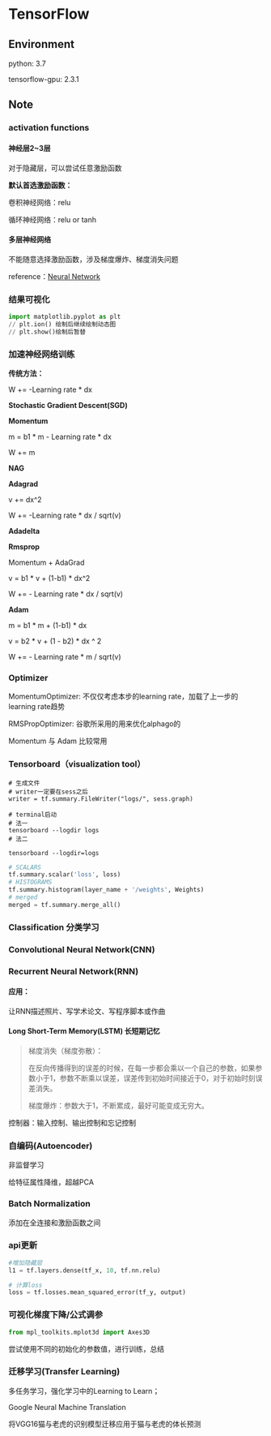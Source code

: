 # TensorFlow

## Environment

python: 3.7

tensorflow-gpu: 2.3.1

## Note

### activation functions

#### 神经层2~3层

对于隐藏层，可以尝试任意激励函数

**默认首选激励函数：**

卷积神经网络：relu

循环神经网络：relu or tanh

#### 多层神经网络

不能随意选择激励函数，涉及梯度爆炸、梯度消失问题

reference：[Neural Network](https://tensorflow.google.cn/api_docs/python/tf/nn)

### 结果可视化

```python
import matplotlib.pyplot as plt
// plt.ion() 绘制后继续绘制动态图
// plt.show()绘制后暂替
```

### 加速神经网络训练

**传统方法：**

W += -Learning rate * dx

**Stochastic Gradient Descent(SGD)**

**Momentum**

m = b1 * m - Learning rate * dx

W += m

**NAG**

**Adagrad**

v += dx^2

W += -Learning rate * dx / sqrt(v)

**Adadelta**

**Rmsprop**

Momentum + AdaGrad

v = b1 * v + (1-b1) * dx^2

W += - Learning rate * dx / sqrt(v)

**Adam**

m = b1 * m + (1-b1) * dx

v = b2 * v + (1 - b2) * dx ^ 2

W += - Learning rate * m / sqrt(v)

### Optimizer

MomentumOptimizer: 不仅仅考虑本步的learning rate，加载了上一步的learning rate趋势

RMSPropOptimizer: 谷歌所采用的用来优化alphago的

Momentum 与 Adam 比较常用

### Tensorboard（visualization tool）



```terminal
# 生成文件
# writer一定要在sess之后
writer = tf.summary.FileWriter("logs/", sess.graph)

# terminal启动
# 法一
tensorboard --logdir logs
# 法二

tensorboard --logdir=logs
```



```python
# SCALARS
tf.summary.scalar('loss', loss)
# HISTOGRAMS
tf.summary.histogram(layer_name + '/weights', Weights)
# merged
merged = tf.summary.merge_all()
```



### Classification 分类学习

### Convolutional Neural Network(CNN)

### Recurrent Neural Network(RNN)

#### 应用：

让RNN描述照片、写学术论文、写程序脚本或作曲

#### Long Short-Term Memory(LSTM) 长短期记忆

>梯度消失（梯度弥散）：
>
>在反向传播得到的误差的时候，在每一步都会乘以一个自己的参数，如果参数小于1，参数不断乘以误差，误差传到初始时间接近于0，对于初始时刻误差消失。
>
>梯度爆炸：参数大于1，不断累成，最好可能变成无穷大。

控制器：输入控制、输出控制和忘记控制

### 自编码(Autoencoder)

非监督学习

给特征属性降维，超越PCA

### Batch Normalization

添加在全连接和激励函数之间

### api更新

```python
#增加隐藏层
l1 = tf.layers.dense(tf_x, 10, tf.nn.relu)

# 计算loss
loss = tf.losses.mean_squared_error(tf_y, output)
```

### 可视化梯度下降/公式调参

```python
from mpl_toolkits.mplot3d import Axes3D

```

尝试使用不同的初始化的参数值，进行训练，总结

### 迁移学习(Transfer Learning)

多任务学习，强化学习中的Learning to Learn；

Google Neural Machine Translation

将VGG16猫与老虎的识别模型迁移应用于猫与老虎的体长预测

